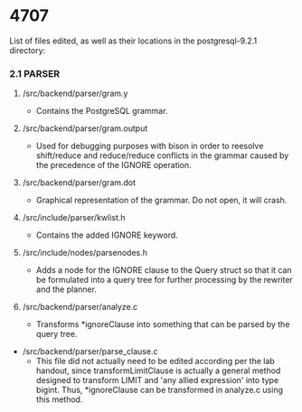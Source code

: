 4707
====
List of files edited, as well as their locations in the postgresql-9.2.1 
directory:

### 2.1 PARSER

1. /src/backend/parser/gram.y
	* Contains the PostgreSQL grammar.
	
2. /src/backend/parser/gram.output
	* Used for debugging purposes with bison in order to reesolve
	shift/reduce and reduce/reduce conflicts in the grammar caused
	by the precedence of the IGNORE operation. 
	
3. /src/backend/parser/gram.dot
	* Graphical representation of the grammar. Do not open, it will crash.
	
4. /src/include/parser/kwlist.h
	* Contains the added IGNORE keyword.
	
5. /src/include/nodes/parsenodes.h
	* Adds a node for the IGNORE clause to the Query struct so that it can 
	be formulated into a query tree for further processing by the 
	rewriter and the planner. 
	
6. /src/backend/parser/analyze.c
	* Transforms *ignoreClause into something that can be parsed by the 
	query tree.

*  /src/backend/parser/parse_clause.c
	* This file did not actually need to be edited according per the lab
	handout, since transformLimitClause is actually a general method
	designed to transform LIMIT and 'any allied expression' into type 
	bigint. Thus, *ignoreClause can be transformed in analyze.c using
	this method.
